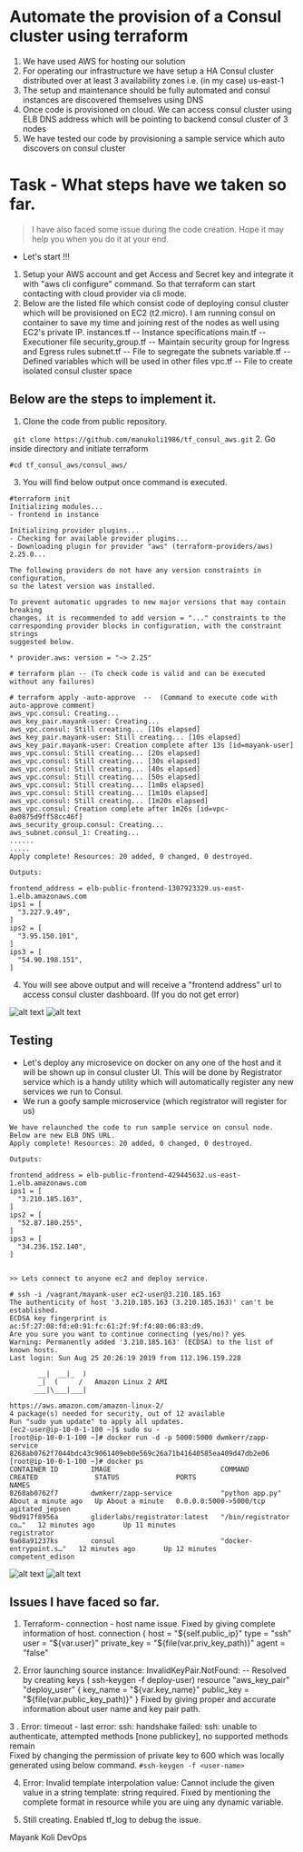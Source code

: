 # Automate the provision of a Consul cluster using terraform

1. We have used AWS for hosting our solution
2. For operating our infrastructure we have setup a HA Consul cluster distributed over at least 3
  availability zones i.e. (in my case) us-east-1
3. The setup and maintenance should be fully automated and consul instances are discovered themselves using DNS
4. Once code is provisioned on cloud. We can access consul cluster using ELB DNS address which will be pointing to backend consul cluster of 3 nodes
5. We have tested our code by provisioning a sample service which auto discovers on consul cluster


# Task - What steps have we taken so far.
> I have also faced some issue during the code creation. Hope it may help you when you do it at your end. 

* Let's start !!!
1. Setup your AWS account and get Access and Secret key and integrate it with "aws cli configure" command. So that terraform can start contacting with cloud provider via cli mode.
2. Below are the listed file which consist code of deploying consul cluster which will be provisioned on EC2 (t2.micro). I am running consul on container to save my time and joining rest of the nodes as well using EC2's private IP.
instances.tf  -- Instance specifications
main.tf -- Executioner file
security_group.tf -- Maintain security group for Ingress and Egress rules
subnet.tf -- File to segregate the subnets
variable.tf -- Defined variables which will be used in other files
vpc.tf -- File to create isolated consul cluster space

## Below are the steps to implement it. 
1. Clone the code from public repository.

``` git clone https://github.com/manukoli1986/tf_consul_aws.git```
2. Go inside directory and initiate terraform

```#cd tf_consul_aws/consul_aws/```

3. You will find below output once command is executed. 

```$xslt
#terraform init
Initializing modules...
- frontend in instance

Initializing provider plugins...
- Checking for available provider plugins...
- Downloading plugin for provider "aws" (terraform-providers/aws) 2.25.0...

The following providers do not have any version constraints in configuration,
so the latest version was installed.

To prevent automatic upgrades to new major versions that may contain breaking
changes, it is recommended to add version = "..." constraints to the
corresponding provider blocks in configuration, with the constraint strings
suggested below.

* provider.aws: version = "~> 2.25"

# terraform plan -- (To check code is valid and can be executed without any failures)

# terraform apply -auto-approve  --  (Command to execute code with auto-approve comment)
aws_vpc.consul: Creating...
aws_key_pair.mayank-user: Creating...
aws_vpc.consul: Still creating... [10s elapsed]
aws_key_pair.mayank-user: Still creating... [10s elapsed]
aws_key_pair.mayank-user: Creation complete after 13s [id=mayank-user]
aws_vpc.consul: Still creating... [20s elapsed]
aws_vpc.consul: Still creating... [30s elapsed]
aws_vpc.consul: Still creating... [40s elapsed]
aws_vpc.consul: Still creating... [50s elapsed]
aws_vpc.consul: Still creating... [1m0s elapsed]
aws_vpc.consul: Still creating... [1m10s elapsed]
aws_vpc.consul: Still creating... [1m20s elapsed]
aws_vpc.consul: Creation complete after 1m26s [id=vpc-0a0875d9ff58cc46f]
aws_security_group.consul: Creating...
aws_subnet.consul_1: Creating...
......
.....
Apply complete! Resources: 20 added, 0 changed, 0 destroyed.

Outputs:

frontend_address = elb-public-frontend-1307923329.us-east-1.elb.amazonaws.com
ips1 = [
  "3.227.9.49",
]
ips2 = [
  "3.95.150.101",
]
ips3 = [
  "54.90.198.151",
]

```

4. You will see above output and will receive a "frontend address" url to access consul cluster dashboard. (If you do not get error)

![alt text](https://github.com/manukoli1986/tf_consul_aws/blob/master/consul_aws/images/1.jpg)
![alt text](https://github.com/manukoli1986/tf_consul_aws/blob/master/consul_aws/images/2.jpg)


## Testing 

* Let's deploy any microsevice on docker on any one of the host and it will be shown up in consul cluster UI. This will be done by Registrator service which is a handy utility which will automatically register any new services we run to Consul.
* We run a goofy sample microservice (which registrator will register for us)
```
We have relaunched the code to run sample service on consul node. 
Below are new ELB DNS URL.
Apply complete! Resources: 20 added, 0 changed, 0 destroyed.

Outputs:

frontend_address = elb-public-frontend-429445632.us-east-1.elb.amazonaws.com
ips1 = [
  "3.210.185.163",
]
ips2 = [
  "52.87.180.255",
]
ips3 = [
  "34.236.152.140",
]


>> Lets connect to anyone ec2 and deploy service.

# ssh -i /vagrant/mayank-user ec2-user@3.210.185.163
The authenticity of host '3.210.185.163 (3.210.185.163)' can't be established.
ECDSA key fingerprint is ac:5f:27:08:fd:e0:91:fc:61:2f:9f:f4:80:06:83:d9.
Are you sure you want to continue connecting (yes/no)? yes
Warning: Permanently added '3.210.185.163' (ECDSA) to the list of known hosts.
Last login: Sun Aug 25 20:26:19 2019 from 112.196.159.228

       __|  __|_  )
       _|  (     /   Amazon Linux 2 AMI
      ___|\___|___|

https://aws.amazon.com/amazon-linux-2/
4 package(s) needed for security, out of 12 available
Run "sudo yum update" to apply all updates.
[ec2-user@ip-10-0-1-100 ~]$ sudo su -
[root@ip-10-0-1-100 ~]# docker run -d -p 5000:5000 dwmkerr/zapp-service
8268ab0762f7044bdc43c9061409eb0e569c26a71b41640585ea409d47db2e06
[root@ip-10-0-1-100 ~]# docker ps
CONTAINER ID        IMAGE                           COMMAND                  CREATED              STATUS              PORTS                    NAMES
8268ab0762f7        dwmkerr/zapp-service            "python app.py"          About a minute ago   Up About a minute   0.0.0.0:5000->5000/tcp   agitated_jepsen
9bd917f8956a        gliderlabs/registrator:latest   "/bin/registrator co…"   12 minutes ago       Up 11 minutes                                registrator
9a68a91237ks        consul                          "docker-entrypoint.s…"   12 minutes ago       Up 12 minutes                                competent_edison
```

![alt text](https://github.com/manukoli1986/tf_consul_aws/blob/master/consul_aws/images/3.jpg)
![alt text](https://github.com/manukoli1986/tf_consul_aws/blob/master/consul_aws/images/4.jpg)

## Issues I have faced so far.

1. Terraform- connection - host name issue.
Fixed by giving complete information of host.
    connection {
      host        = "${self.public_ip}"
      type        = "ssh"
      user        = "${var.user}"
      private_key = "${file(var.priv_key_path)}"
      agent       = "false"

2. Error launching source instance: InvalidKeyPair.NotFound:  -- Resolved by creating keys ( ssh-keygen -f deploy-user)
resource "aws_key_pair" "deploy_user" {
  key_name   = "${var.key_name}"
  public_key = "${file(var.public_key_path)}"
}
Fixed by giving proper and accurate information about user name and key pair path.

3 . Error: timeout - last error: ssh: handshake failed: ssh: unable to authenticate, attempted methods [none publickey], no supported methods remain	
Fixed by changing the permission of private key to 600 which was locally generated using below command.
```#ssh-keygen -f <user-name>```

4. Error: Invalid template interpolation value: Cannot include the given value in a string template: string required.
Fixed by mentioning the complete format in resource while you are uing any dynamic variable.

5. Still creating.
Enabled tf_log to debug the issue.

Mayank Koli
DevOps 
